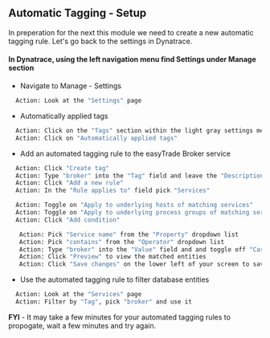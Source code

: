 ## Automatic Tagging - Setup

In preperation for the next this module we need to create a new automatic tagging rule. Let's go back to the settings in Dynatrace.

#### In Dynatrace, using the left navigation menu find Settings under Manage section

- Navigate to Manage  - Settings

 ```bash
   Action: Look at the "Settings" page
   ```

- Automatically applied tags

 ```bash
   Action: Click on the "Tags" section within the light gray settings menu
   Action: Click on "Automatically applied tags"
   ```

- Add an automated tagging rule to the easyTrade Broker service

 ```bash
   Action: Click "Create tag"
   Action: Type "broker" into the "Tag" field and leave the "Description" field blank
   Action: Click "Add a new rule"
   Action: In the "Rule applies to" field pick "Services"
   ```

 ```bash
   Action: Toggle on "Apply to underlying hosts of matching services"
   Action: Toggle on "Apply to underlying process groups of matching services"
   Action: Click "Add condition"
   ```

```bash
   Action: Pick "Service name" from the "Property" dropdown list
   Action: Pick "contains" from the "Operator" dropdown list
   Action: Type "broker" into the "Value" field and and toggle off "Case sensitive"
   Action: Click "Preview" to view the matched entities
   Action: Click "Save changes" on the lower left of your screen to save the new rule
   ```

- Use the automated tagging rule to filter database entities

 ```bash
   Action: Look at the "Services" page
   Action: Filter by "Tag", pick "broker" and use it
   ```

**FYI** - It may take a few minutes for your automated tagging rules to propogate, wait a few minutes and try again.


